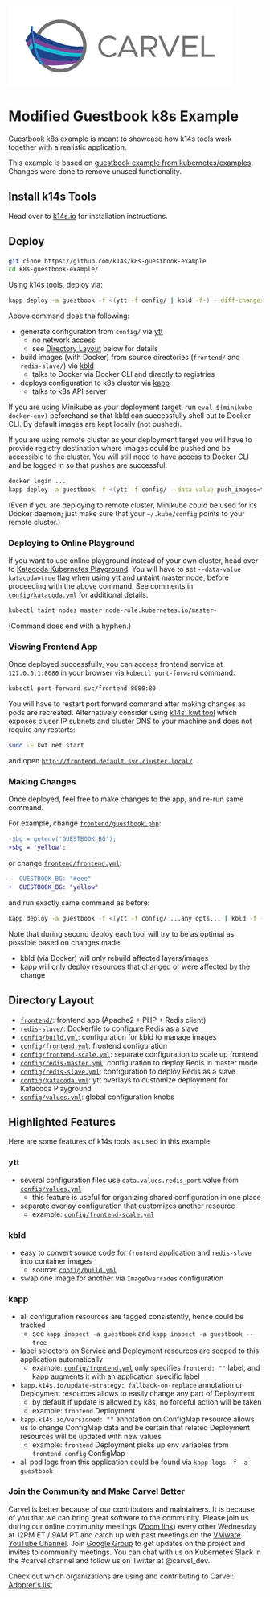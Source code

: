 ![logo](logos/CarvelLogo.png)

# Modified Guestbook k8s Example

Guestbook k8s example is meant to showcase how k14s tools work together with a realistic application.

This example is based on [guestbook example from kubernetes/examples](https://github.com/kubernetes/examples/blob/d94a4484e1f73a277df25b13153f54cc60773eb5/guestbook/all-in-one/guestbook-all-in-one.yaml). Changes were done to remove unused functionality.

## Install k14s Tools

Head over to [k14s.io](https://k14s.io/) for installation instructions.

## Deploy

```bash
git clone https://github.com/k14s/k8s-guestbook-example
cd k8s-guestbook-example/
```

Using k14s tools, deploy via:

```bash
kapp deploy -a guestbook -f <(ytt -f config/ | kbld -f-) --diff-changes
```

Above command does the following:

- generate configuration from `config/` via [ytt](https://get-ytt.io)
  - no network access
  - see [Directory Layout](#directory-layout) below for details
- build images (with Docker) from source directories (`frontend/` and `redis-slave/`) via [kbld](https://get-kbld.io)
  - talks to Docker via Docker CLI and directly to registries
- deploys configuration to k8s cluster via [kapp](https://get-kapp.io)
  - talks to k8s API server

If you are using Minikube as your deployment target, run `eval $(minikube docker-env)` beforehand so that kbld can successfully shell out to Docker CLI. By default images are kept locally (not pushed).

If you are using remote cluster as your deployment target you will have to provide registry destination where images could be pushed and be accessible to the cluster. You will still need to have access to Docker CLI and be logged in so that pushes are successful.

```bash
docker login ...
kapp deploy -a guestbook -f <(ytt -f config/ --data-value push_images=true --data-value push_images_repo=docker.io/dkalinin | kbld -f-) -c
```

(Even if you are deploying to remote cluster, Minikube could be used for its Docker daemon; just make sure that your `~/.kube/config` points to your remote cluster.)

### Deploying to Online Playground

If you want to use online playground instead of your own cluster, head over to [Katacoda Kubernetes Playground](https://www.katacoda.com/courses/kubernetes/playground). You will have to set `--data-value katacoda=true` flag when using ytt and untaint master node, before proceeding with the above command. See comments in [`config/katacoda.yml`](config/katacoda.yml) for additional details.

```bash
kubectl taint nodes master node-role.kubernetes.io/master-
```

(Command does end with a hyphen.)

### Viewing Frontend App

Once deployed successfully, you can access frontend service at `127.0.0.1:8080` in your browser via `kubectl port-forward` command:

```bash
kubectl port-forward svc/frontend 8080:80
```

You will have to restart port forward command after making changes as pods are recreated. Alternatively consider using [k14s' kwt tool](https://github.com/k14s/kwt) which exposes cluser IP subnets and cluster DNS to your machine and does not require any restarts:

```bash
sudo -E kwt net start
```

and open [`http://frontend.default.svc.cluster.local/`](http://frontend.default.svc.cluster.local/).

### Making Changes

Once deployed, feel free to make changes to the app, and re-run same command.

For example, change [`frontend/guestbook.php`](frontend/guestbook.php):

```diff
-$bg = getenv('GUESTBOOK_BG');
+$bg = 'yellow';
```

or change [`frontend/frontend.yml`](frontend/frontend.yml):

```diff
-  GUESTBOOK_BG: "#eee"
+  GUESTBOOK_BG: "yellow"
```

and run exactly same command as before:

```bash
kapp deploy -a guestbook -f <(ytt -f config/ ...any opts... | kbld -f -) --diff-changes
```

Note that during second deploy each tool will try to be as optimal as possible based on changes made:

- kbld (via Docker) will only rebuild affected layers/images
- kapp will only deploy resources that changed or were affected by the change

## Directory Layout

- [`frontend/`](frontend/): frontend app (Apache2 + PHP + Redis client)
- [`redis-slave/`](redis-slave/): Dockerfile to configure Redis as a slave
- [`config/build.yml`](config/build.yml): configuration for kbld to manage images
- [`config/frontend.yml`](config/frontend.yml): frontend configuration
- [`config/frontend-scale.yml`](config/frontend-scale.yml): separate configuration to scale up frontend
- [`config/redis-master.yml`](config/redis-master.yml): configuration to deploy Redis in master mode
- [`config/redis-slave.yml`](config/redis-slave.yml): configuration to deploy Redis as a slave
- [`config/katacoda.yml`](config/katacoda.yml): ytt overlays to customize deployment for Katacoda Playground
- [`config/values.yml`](config/values.yml): global configuration knobs

## Highlighted Features

Here are some features of k14s tools as used in this example:

### ytt

- several configuration files use `data.values.redis_port` value from [`config/values.yml`](config/values.yml)
  - this feature is useful for organizing shared configuration in one place
- separate overlay configuration that customizes another resource
  - example: [`config/frontend-scale.yml`](config/frontend-scale.yml)

### kbld

- easy to convert source code for `frontend` application and `redis-slave` into container images
  - source: [`config/build.yml`](config/build.yml)
- swap one image for another via `ImageOverrides` configuration

### kapp

- all configuration resources are tagged consistently, hence could be tracked
  - see `kapp inspect -a guestbook` and `kapp inspect -a guestbook --tree`
- label selectors on Service and Deployment resources are scoped to this application automatically
  - example: [`config/frontend.yml`](config/frontend.yml) only specifies `frontend: ""` label, and kapp augments it with an application specific label
- `kapp.k14s.io/update-strategy: fallback-on-replace` annotation on Deployment resources allows to easily change any part of Deployment
  - by default if update is allowed by k8s, no forceful action will be taken
  - example: `frontend` Deployment
- `kapp.k14s.io/versioned: ""` annotation on ConfigMap resource allows us to change ConfigMap data and be certain that related Deployment resources will be updated with new values
  - example: `frontend` Deployment picks up env variables from `frontend-config` ConfigMap
- all pod logs from this application could be found via `kapp logs -f -a guestbook`

### Join the Community and Make Carvel Better
Carvel is better because of our contributors and maintainers. It is because of you that we can bring great software to the community.
Please join us during our online community meetings ([Zoom link](http://community.klt.rip/)) every other Wednesday at 12PM ET / 9AM PT and catch up with past meetings on the [VMware YouTube Channel](https://www.youtube.com/playlist?list=PL7bmigfV0EqQ_cDNKVTIcZt-dAM-hpClS).
Join [Google Group](https://groups.google.com/g/carvel-dev) to get updates on the project and invites to community meetings.
You can chat with us on Kubernetes Slack in the #carvel channel and follow us on Twitter at @carvel_dev.

Check out which organizations are using and contributing to Carvel: [Adopter's list](https://github.com/vmware-tanzu/carvel/ADOPTERS.md)
